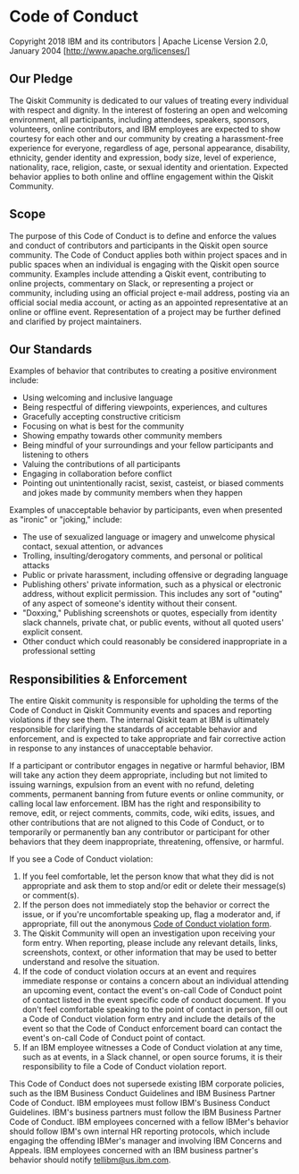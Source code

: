 # Code of Conduct

Copyright 2018 IBM and its contributors | Apache License Version 2.0, January 2004
[http://www.apache.org/licenses/]

## Our Pledge

The Qiskit Community is dedicated to our values of treating every individual
with respect and dignity. In the interest of fostering an open and welcoming
environment, all participants, including attendees, speakers, sponsors,
volunteers, online contributors, and IBM employees are expected to show
courtesy for each other and our community by creating a harassment-free
experience for everyone, regardless of age, personal appearance, disability,
ethnicity, gender identity and expression, body size, level of experience,
nationality, race, religion, caste, or sexual identity and orientation.
Expected behavior applies to both online and offline engagement within the
Qiskit Community.

## Scope

The purpose of this Code of Conduct is to define and enforce the values and
conduct of contributors and participants in the Qiskit open source community.
The Code of Conduct applies both within project spaces and in public spaces
when an individual is engaging with the Qiskit open source community. Examples
include attending a Qiskit event, contributing to online projects, commentary
on Slack, or representing a project or community, including using an official
project e-mail address, posting via an official social media account, or
acting as an appointed representative at an online or offline event.
Representation of a project may be further defined and clarified by project
maintainers.

## Our Standards

Examples of behavior that contributes to creating a positive environment
include:

- Using welcoming and inclusive language
- Being respectful of differing viewpoints, experiences, and cultures
- Gracefully accepting constructive criticism
- Focusing on what is best for the community
- Showing empathy towards other community members
- Being mindful of your surroundings and your fellow participants and listening
  to others
- Valuing the contributions of all participants
- Engaging in collaboration before conflict
- Pointing out unintentionally racist, sexist, casteist, or biased comments and
  jokes made by community members when they happen

Examples of unacceptable behavior by participants, even when presented as
"ironic" or "joking," include:

- The use of sexualized language or imagery and unwelcome physical contact,
  sexual attention, or advances
- Trolling, insulting/derogatory comments, and personal or political attacks
- Public or private harassment, including offensive or degrading language
- Publishing others' private information, such as a physical or electronic
  address, without explicit permission. This includes any sort of "outing" of
  any aspect of someone's identity without their consent.
- "Doxxing," Publishing screenshots or quotes, especially from identity slack
  channels, private chat, or public events, without all quoted users' explicit
  consent.
- Other conduct which could reasonably be considered inappropriate in a
  professional setting

## Responsibilities & Enforcement

The entire Qiskit community is responsible for upholding the terms of the Code
of Conduct in Qiskit Community events and spaces and reporting violations if
they see them. The internal Qiskit team at IBM is ultimately responsible for
clarifying the standards of acceptable behavior and enforcement, and is expected
to take appropriate and fair corrective action in response to any instances of
unacceptable behavior.

If a participant or contributor engages in negative or harmful behavior, IBM
will take any action they deem appropriate, including but not limited to
issuing warnings, expulsion from an event with no refund, deleting comments,
permanent banning from future events or online community, or calling local law
enforcement. IBM has the right and responsibility to remove, edit, or reject
comments, commits, code, wiki edits, issues, and other contributions that are
not aligned to this Code of Conduct, or to temporarily or permanently ban any
contributor or participant for other behaviors that they deem inappropriate,
threatening, offensive, or harmful.

If you see a Code of Conduct violation:

1. If you feel comfortable, let the person know that what they did is not
   appropriate and ask them to stop and/or edit or delete their message(s) or
   comment(s).
2. If the person does not immediately stop the behavior or correct the issue,
   or if you're uncomfortable speaking up, flag a moderator and, if appropriate,
   fill out the anonymous
   [Code of Conduct violation form](https://airtable.com/shrl5mEF4Eun1aIDm).
3. The Qiskit Community will open an investigation upon receiving your form
   entry. When reporting, please include any relevant details, links,
   screenshots, context, or other information that may be used to better
   understand and resolve the situation.
4. If the code of conduct violation occurs at an event and requires immediate
   response or contains a concern about an individual attending an upcoming
   event, contact the event's on-call Code of Conduct point of contact listed
   in the event specific code of conduct document. If you don't feel comfortable
   speaking to the point of contact in person, fill out a Code of Conduct
   violation form entry and include the details of the event so that the Code of
   Conduct enforcement board can contact the event's on-call Code of Conduct
   point of contact.
5. If an IBM employee witnesses a Code of Conduct violation at any time, such as
   at events, in a Slack channel, or open source forums, it is their
   responsibility to file a Code of Conduct violation report.

This Code of Conduct does not supersede existing IBM corporate policies, such as
the IBM Business Conduct Guidelines and IBM Business Partner Code of Conduct.
IBM employees must follow IBM's Business Conduct Guidelines. IBM's business
partners must follow the IBM Business Partner Code of Conduct. IBM employees
concerned with a fellow IBMer's behavior should follow IBM's own internal HR
reporting protocols, which include engaging the offending IBMer's manager and
involving IBM Concerns and Appeals. IBM employees concerned with an IBM
business partner's behavior should notify tellibm@us.ibm.com.
